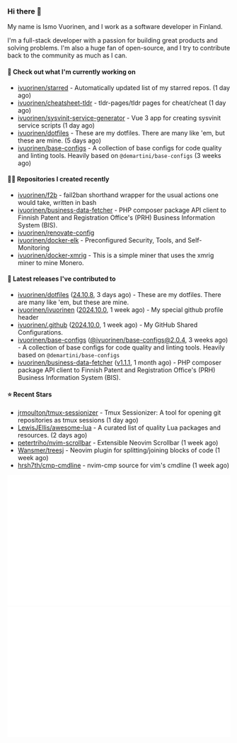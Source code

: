 
### Hi there 👋

My name is Ismo Vuorinen, and I work as a software developer in Finland.

I'm a full-stack developer with a passion for building great products and solving problems.
I'm also a huge fan of open-source, and I try to contribute back to the community as much as I can.

#### 👷 Check out what I'm currently working on

- [ivuorinen/starred](https://github.com/ivuorinen/starred) - Automatically updated list of my starred repos. (1 day ago)
- [ivuorinen/cheatsheet-tldr](https://github.com/ivuorinen/cheatsheet-tldr) - tldr-pages/tldr pages for cheat/cheat (1 day ago)
- [ivuorinen/sysvinit-service-generator](https://github.com/ivuorinen/sysvinit-service-generator) - Vue 3 app for creating sysvinit service scripts (1 day ago)
- [ivuorinen/dotfiles](https://github.com/ivuorinen/dotfiles) - These are my dotfiles. There are many like &#39;em, but these are mine. (5 days ago)
- [ivuorinen/base-configs](https://github.com/ivuorinen/base-configs) - A collection of base configs for code quality and linting tools. Heavily based on `@demartini/base-configs` (3 weeks ago)

#### 👨‍💻 Repositories I created recently

- [ivuorinen/f2b](https://github.com/ivuorinen/f2b) - fail2ban shorthand wrapper for the usual actions one would take, written in bash
- [ivuorinen/business-data-fetcher](https://github.com/ivuorinen/business-data-fetcher) - PHP composer package API client to Finnish Patent and Registration Office&#39;s (PRH) Business Information System (BIS).
- [ivuorinen/renovate-config](https://github.com/ivuorinen/renovate-config)
- [ivuorinen/docker-elk](https://github.com/ivuorinen/docker-elk) - Preconfigured Security, Tools, and Self-Monitoring
- [ivuorinen/docker-xmrig](https://github.com/ivuorinen/docker-xmrig) - This is a simple miner that uses the xmrig miner to mine Monero.

#### 🚀 Latest releases I've contributed to

- [ivuorinen/dotfiles](https://github.com/ivuorinen/dotfiles) ([24.10.8](https://github.com/ivuorinen/dotfiles/releases/tag/24.10.8), 3 days ago) - These are my dotfiles. There are many like &#39;em, but these are mine.
- [ivuorinen/ivuorinen](https://github.com/ivuorinen/ivuorinen) ([2024.10.0](https://github.com/ivuorinen/ivuorinen/releases/tag/2024.10.0), 1 week ago) - My special github profile header
- [ivuorinen/.github](https://github.com/ivuorinen/.github) ([2024.10.0](https://github.com/ivuorinen/.github/releases/tag/2024.10.0), 1 week ago) - My GitHub Shared Configurations.
- [ivuorinen/base-configs](https://github.com/ivuorinen/base-configs) ([@ivuorinen/base-configs@2.0.4](https://github.com/ivuorinen/base-configs/releases/tag/%40ivuorinen/base-configs%402.0.4), 3 weeks ago) - A collection of base configs for code quality and linting tools. Heavily based on `@demartini/base-configs`
- [ivuorinen/business-data-fetcher](https://github.com/ivuorinen/business-data-fetcher) ([v1.1.1](https://github.com/ivuorinen/business-data-fetcher/releases/tag/v1.1.1), 1 month ago) - PHP composer package API client to Finnish Patent and Registration Office&#39;s (PRH) Business Information System (BIS).

#### ⭐ Recent Stars

- [jrmoulton/tmux-sessionizer](https://github.com/jrmoulton/tmux-sessionizer) - Tmux Sessionizer: A tool for opening git repositories as tmux sessions (1 day ago)
- [LewisJEllis/awesome-lua](https://github.com/LewisJEllis/awesome-lua) - A curated list of quality Lua packages and resources. (2 days ago)
- [petertriho/nvim-scrollbar](https://github.com/petertriho/nvim-scrollbar) - Extensible Neovim Scrollbar (1 week ago)
- [Wansmer/treesj](https://github.com/Wansmer/treesj) - Neovim plugin for splitting/joining blocks of code (1 week ago)
- [hrsh7th/cmp-cmdline](https://github.com/hrsh7th/cmp-cmdline) - nvim-cmp source for vim&#39;s cmdline (1 week ago)



<picture>
  <source srcset="https://raw.githubusercontent.com/ivuorinen/github-stats/master/generated/overview.svg#gh-dark-mode-only" media="(prefers-color-scheme: dark)" />
  <img src="https://raw.githubusercontent.com/ivuorinen/github-stats/master/generated/overview.svg#gh-light-mode-only" alt="Overview of my activity" />
</picture>
<picture>
  <source srcset="https://raw.githubusercontent.com/ivuorinen/github-stats/master/generated/languages.svg#gh-dark-mode-only" media="(prefers-color-scheme: dark)" />
  <img src="https://raw.githubusercontent.com/ivuorinen/github-stats/master/generated/languages.svg#gh-light-mode-only" alt="Languages I have been using" />
</picture>


